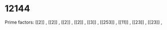 # 12144

Prime factors: [[2]] , [[2]] , [[2]] , [[2]] , [[3]] , [[253]] , [[11]] , [[23]] , [[23]] , 